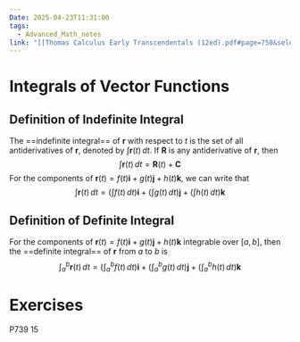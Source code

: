 ```yaml
---
Date: 2025-04-23T11:31:00
tags:
  - Advanced_Math_notes
link: "[[Thomas Calculus Early Transcendentals (12ed).pdf#page=750&selection=745,1,745,48|The link of chapter 13.2, Advanced Math]]"
---
```

# Integrals of Vector Functions

## Definition of Indefinite Integral

The ==indefinite integral== of $\mathbf{r}$ with respect to $t$ is the set of all antiderivatives of $\mathbf{r}$, denoted by $\int \mathbf{r}(t) \, dt$. If $\mathbf{R}$ is any antiderivative of $\mathbf{r}$, then $$
\int \mathbf{r}(t) \, dt =\mathbf{R}(t)+\mathbf{C}
$$
For the components of $\mathbf{r}(t)=f(t)\mathbf{i}+g(t)\mathbf{j}+h(t)\mathbf{k}$, we can write that $$
\int \mathbf{r}(t) \, dt =\left( \int f(t) \, dt  \right) \mathbf{i}+\left( \int g(t) \, dt  \right) \mathbf{j}+\left( \int h(t) \, dt  \right) \mathbf{k}
$$
## Definition of Definite Integral

For the components of $\mathbf{r}(t)=f(t)\mathbf{i}+g(t)\mathbf{j}+h(t)\mathbf{k}$ integrable over $[a,b]$, then the ==definite integral== of $\mathbf{r}$ from $a$ to $b$ is $$
\int_{a}^{b} \mathbf{r}(t) \, dt =\left( \int_{a}^{b} f(t) \, dt  \right) \mathbf{i}+\left( \int_{a}^{b} g(t) \, dt  \right) \mathbf{j}+\left( \int_{a}^{b} h(t) \, dt  \right) \mathbf{k}
$$

# Exercises

P739 15
